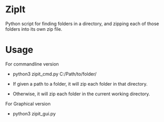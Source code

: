 # ZipIt
 
Python script for finding folders in a directory, and zipping each of those folders into its own zip file.

# Usage
For commandline version
  * python3 zipit_cmd.py C:/Path/to/folder/

  * If given a path to a folder, it will zip each folder in that directory.
  * Otherwise, it will zip each folder in the current working directory.

For Graphical version
  * python3 zipit_gui.py

